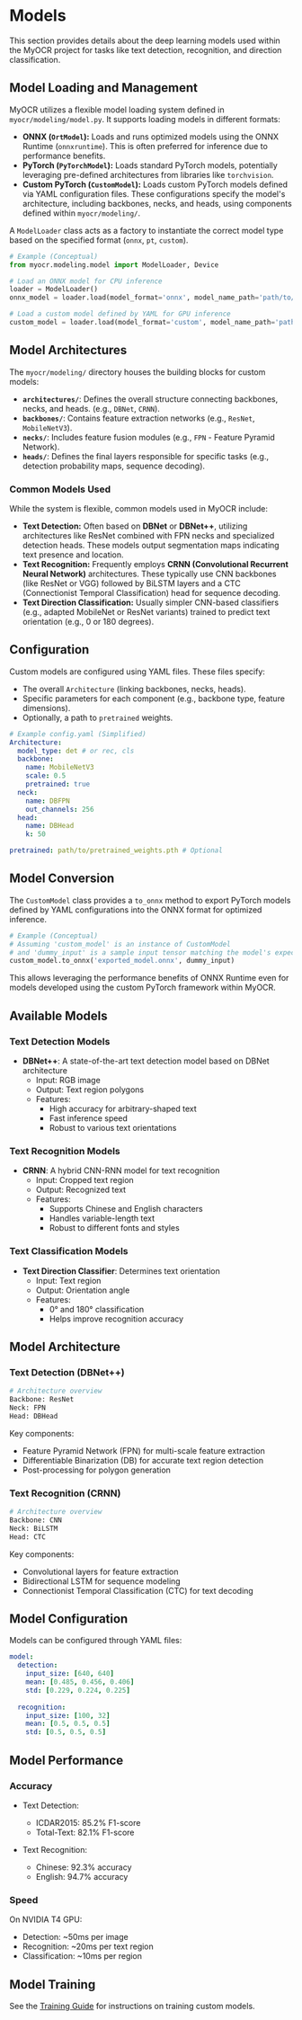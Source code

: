 # Models

This section provides details about the deep learning models used within the MyOCR project for tasks like text detection, recognition, and direction classification.

## Model Loading and Management

MyOCR utilizes a flexible model loading system defined in `myocr/modeling/model.py`. It supports loading models in different formats:

*   **ONNX (`OrtModel`):** Loads and runs optimized models using the ONNX Runtime (`onnxruntime`). This is often preferred for inference due to performance benefits.
*   **PyTorch (`PyTorchModel`):** Loads standard PyTorch models, potentially leveraging pre-defined architectures from libraries like `torchvision`.
*   **Custom PyTorch (`CustomModel`):** Loads custom PyTorch models defined via YAML configuration files. These configurations specify the model's architecture, including backbones, necks, and heads, using components defined within `myocr/modeling/`.

A `ModelLoader` class acts as a factory to instantiate the correct model type based on the specified format (`onnx`, `pt`, `custom`).

```python
# Example (Conceptual)
from myocr.modeling.model import ModelLoader, Device

# Load an ONNX model for CPU inference
loader = ModelLoader()
onnx_model = loader.load(model_format='onnx', model_name_path='path/to/your/model.onnx', device=Device('cpu'))

# Load a custom model defined by YAML for GPU inference
custom_model = loader.load(model_format='custom', model_name_path='path/to/your/config.yaml', device=Device('cuda:0'))
```

## Model Architectures

The `myocr/modeling/` directory houses the building blocks for custom models:

*   **`architectures/`**: Defines the overall structure connecting backbones, necks, and heads. (e.g., `DBNet`, `CRNN`).
*   **`backbones/`**: Contains feature extraction networks (e.g., `ResNet`, `MobileNetV3`).
*   **`necks/`**: Includes feature fusion modules (e.g., `FPN` - Feature Pyramid Network).
*   **`heads/`**: Defines the final layers responsible for specific tasks (e.g., detection probability maps, sequence decoding).

### Common Models Used

While the system is flexible, common models used in MyOCR include:

*   **Text Detection:** Often based on **DBNet** or **DBNet++**, utilizing architectures like ResNet combined with FPN necks and specialized detection heads. These models output segmentation maps indicating text presence and location.
*   **Text Recognition:** Frequently employs **CRNN (Convolutional Recurrent Neural Network)** architectures. These typically use CNN backbones (like ResNet or VGG) followed by BiLSTM layers and a CTC (Connectionist Temporal Classification) head for sequence decoding.
*   **Text Direction Classification:** Usually simpler CNN-based classifiers (e.g., adapted MobileNet or ResNet variants) trained to predict text orientation (e.g., 0 or 180 degrees).

## Configuration

Custom models are configured using YAML files. These files specify:

*   The overall `Architecture` (linking backbones, necks, heads).
*   Specific parameters for each component (e.g., backbone type, feature dimensions).
*   Optionally, a path to `pretrained` weights.

```yaml
# Example config.yaml (Simplified)
Architecture:
  model_type: det # or rec, cls
  backbone:
    name: MobileNetV3
    scale: 0.5
    pretrained: true
  neck:
    name: DBFPN
    out_channels: 256
  head:
    name: DBHead
    k: 50

pretrained: path/to/pretrained_weights.pth # Optional
```

## Model Conversion

The `CustomModel` class provides a `to_onnx` method to export PyTorch models defined by YAML configurations into the ONNX format for optimized inference.

```python
# Example (Conceptual)
# Assuming 'custom_model' is an instance of CustomModel
# and 'dummy_input' is a sample input tensor matching the model's expected input shape/type
custom_model.to_onnx('exported_model.onnx', dummy_input)
```

This allows leveraging the performance benefits of ONNX Runtime even for models developed using the custom PyTorch framework within MyOCR.

## Available Models

### Text Detection Models

- **DBNet++**: A state-of-the-art text detection model based on DBNet architecture
  - Input: RGB image
  - Output: Text region polygons
  - Features:
    - High accuracy for arbitrary-shaped text
    - Fast inference speed
    - Robust to various text orientations

### Text Recognition Models

- **CRNN**: A hybrid CNN-RNN model for text recognition
  - Input: Cropped text region
  - Output: Recognized text
  - Features:
    - Supports Chinese and English characters
    - Handles variable-length text
    - Robust to different fonts and styles

### Text Classification Models

- **Text Direction Classifier**: Determines text orientation
  - Input: Text region
  - Output: Orientation angle
  - Features:
    - 0° and 180° classification
    - Helps improve recognition accuracy

## Model Architecture

### Text Detection (DBNet++)

```python
# Architecture overview
Backbone: ResNet
Neck: FPN
Head: DBHead
```

Key components:
- Feature Pyramid Network (FPN) for multi-scale feature extraction
- Differentiable Binarization (DB) for accurate text region detection
- Post-processing for polygon generation

### Text Recognition (CRNN)

```python
# Architecture overview
Backbone: CNN
Neck: BiLSTM
Head: CTC
```

Key components:
- Convolutional layers for feature extraction
- Bidirectional LSTM for sequence modeling
- Connectionist Temporal Classification (CTC) for text decoding

## Model Configuration

Models can be configured through YAML files:

```yaml
model:
  detection:
    input_size: [640, 640]
    mean: [0.485, 0.456, 0.406]
    std: [0.229, 0.224, 0.225]
  
  recognition:
    input_size: [100, 32]
    mean: [0.5, 0.5, 0.5]
    std: [0.5, 0.5, 0.5]
```

## Model Performance

### Accuracy

- Text Detection:
  - ICDAR2015: 85.2% F1-score
  - Total-Text: 82.1% F1-score
  
- Text Recognition:
  - Chinese: 92.3% accuracy
  - English: 94.7% accuracy

### Speed

On NVIDIA T4 GPU:
- Detection: ~50ms per image
- Recognition: ~20ms per text region
- Classification: ~10ms per region

## Model Training

See the [Training Guide](../training/) for instructions on training custom models. 